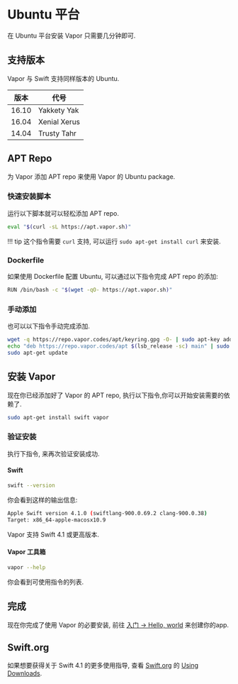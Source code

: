 # Ubuntu 平台

在 Ubuntu 平台安装 Vapor 只需要几分钟即可.

## 支持版本

Vapor 与 Swift 支持同样版本的 Ubuntu.

| 版本     | 代号         |
|---------|--------------|
| 16.10   | Yakkety Yak  |
| 16.04   | Xenial Xerus |
| 14.04   | Trusty Tahr  |

## APT Repo

为 Vapor 添加 APT repo 来使用 Vapor 的 Ubuntu package.

### 快速安装脚本

运行以下脚本就可以轻松添加 APT repo.

```sh
eval "$(curl -sL https://apt.vapor.sh)"
```

!!! tip
	这个指令需要 `curl` 支持, 可以运行 `sudo apt-get install curl` 来安装.

### Dockerfile
如果使用 Dockerfile 配置 Ubuntu, 可以通过以下指令完成 APT repo 的添加:
```sh
RUN /bin/bash -c "$(wget -qO- https://apt.vapor.sh)"
```

### 手动添加

也可以以下指令手动完成添加.

```sh
wget -q https://repo.vapor.codes/apt/keyring.gpg -O- | sudo apt-key add -
echo "deb https://repo.vapor.codes/apt $(lsb_release -sc) main" | sudo tee /etc/apt/sources.list.d/vapor.list
sudo apt-get update
```

## 安装 Vapor

现在你已经添加好了 Vapor 的 APT repo, 执行以下指令,你可以开始安装需要的依赖了.

```sh
sudo apt-get install swift vapor
```

### 验证安装

执行下指令, 来再次验证安装成功.

#### Swift

```sh
swift --version
```

你会看到这样的输出信息:

```sh
Apple Swift version 4.1.0 (swiftlang-900.0.69.2 clang-900.0.38)
Target: x86_64-apple-macosx10.9
```

Vapor 支持 Swift 4.1 或更高版本.

#### Vapor 工具箱

```sh
vapor --help
```

你会看到可使用指令的列表.

## 完成

现在你完成了使用 Vapor 的必要安装, 前往 [入门 &rarr; Hello, world](../getting-started/hello-world.md) 来创建你的app.

## Swift.org

如果想要获得关于 Swift 4.1 的更多使用指导, 查看 [Swift.org](https://swift.org) 的 [Using Downloads](https://swift.org/download/#using-downloads).
